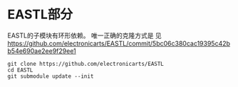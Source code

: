 # EASTL部分

EASTL的子模块有环形依赖。
唯一正确的克隆方式是
见 https://github.com/electronicarts/EASTL/commit/5bc06c380cac19395c42bb54e690ae2ee9f29ee1

```
git clone https://github.com/electronicarts/EASTL
cd EASTL
git submodule update --init
```
